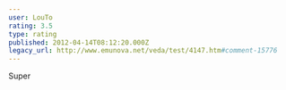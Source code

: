 ```yaml
---
user: LouTo
rating: 3.5
type: rating
published: 2012-04-14T08:12:20.000Z
legacy_url: http://www.emunova.net/veda/test/4147.htm#comment-15776
---
```

Super
